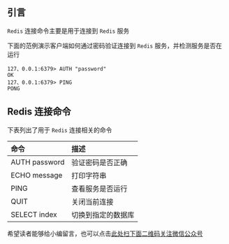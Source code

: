 ## 引言
`Redis` 连接命令主要是用于连接到 `Redis` 服务

下面的范例演示客户端如何通过密码验证连接到 `Redis` 服务，并检测服务是否在运行

```
127、0.0.1:6379> AUTH "password"
OK
127、0.0.1:6379> PING
PONG
```

## Redis 连接命令 ##

下表列出了用于 `Redis` 连接相关的命令

<table> 
 <thead> 
  <tr> 
   <th align="left">命令</th> 
   <th align="left">描述</th> 
  </tr> 
 </thead> 
 <tbody> 
  <tr> 
   <td align="left"><a rel="nofollow">AUTH password</a></td> 
   <td align="left">验证密码是否正确</td> 
  </tr> 
  <tr> 
   <td align="left"><a rel="nofollow">ECHO message</a></td> 
   <td align="left">打印字符串</td> 
  </tr> 
  <tr> 
   <td align="left"><a rel="nofollow">PING</a></td> 
   <td align="left">查看服务是否运行</td> 
  </tr> 
  <tr> 
   <td align="left"><a rel="nofollow">QUIT</a></td> 
   <td align="left">关闭当前连接</td> 
  </tr> 
  <tr> 
   <td align="left"><a rel="nofollow">SELECT index</a></td> 
   <td align="left">切换到指定的数据库</td> 
  </tr> 
 </tbody> 
</table>



希望读者能够给小编留言，也可以点击[此处扫下面二维码关注微信公众号](https://www.ycbbs.vip/?p=28 "此处扫下面二维码关注微信公众号")